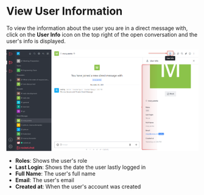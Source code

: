 # View User Information

To view the information about the user you are in a direct message with, click on the **User Info** icon on the top right of the open conversation and the user's info is displayed.

![](<../../../../../.gitbook/assets/image (667) (1) (1) (1) (1) (1).png>)

* **Roles**: Shows the user's role
* **Last Login**: Shows the date the user lastly logged in
* **Full Name**: The user's full name
* **Email**: The user's email
* **Created at**: When the user's account was created
